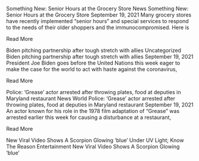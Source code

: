 Something New: Senior Hours at the Grocery Store
News
Something New: Senior Hours at the Grocery Store
September 19, 2021
Many grocery stores have recently implemented “senior hours” and special services to respond to the needs of their older shoppers and the immunocompromised. Here is

Read More

Biden pitching partnership after tough stretch with allies
Uncategorized
Biden pitching partnership after tough stretch with allies
September 19, 2021
President Joe Biden goes before the United Nations this week eager to make the case for the world to act with haste against the coronavirus,

Read More

Police: ‘Grease’ actor arrested after throwing plates, food at deputies in Maryland restaurant
News World
Police: ‘Grease’ actor arrested after throwing plates, food at deputies in Maryland restaurant
September 19, 2021
An actor known for his role in the 1978 film adaptation of “Grease” was arrested earlier this week for causing a disturbance at a restaurant,

Read More

New Viral Video Shows A Scorpion Glowing ‘blue’ Under UV Light; Know The Reason
Entertainment
New Viral Video Shows A Scorpion Glowing ‘blue’

